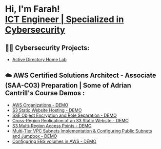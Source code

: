 <h1>Hi, I'm Farah! <br/><a href="https://www.linkedin.com/in/farah-jedidi-a423101b4/">ICT Engineer | Specialized in Cybersecurity</a></h1>

<h2>👨‍💻 Cybersecurity Projects:</h2>


  - [Active Directory Home Lab](https://github.com/farahjedidi/ActiveDirectoryLab)


<h2>☁️ AWS Certified Solutions Architect - Associate (SAA-C03) Preparation | Some of Adrian Cantrill's Course Demos :</h2>


  - [AWS Organizations - DEMO ](https://github.com/farahjedidi/AWSOrganizations)
  - [S3 Static Website Hosting - DEMO ](https://github.com/farahjedidi/S3StaticWebsiteHosting)
  - [SSE Object Encryption and Role Separation - DEMO ](https://github.com/farahjedidi/ObjectEncryptioANDRoleSeparation)
  - [Cross-Region Replication of an S3 Static Website - DEMO ](https://github.com/farahjedidi/CrossRegionReplication-S3StaticWebsite)
  - [S3 Multi-Region Access Points - DEMO ](https://github.com/farahjedidi/aws-s3-multi-region-access-point)
  - [Multi-Tier VPC Subnets Implementation & Configuring Public Subnets and Jumpbox - DEMO ](https://github.com/farahjedidi/multi-tier-vpc-subnets-implementation)
  - [Configuring EBS volumes in AWS - DEMO ](https://github.com/farahjedidi/aws-configuring-EBS-volumes)
